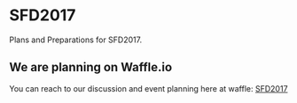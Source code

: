 # SFD2017
Plans and Preparations for SFD2017.
## We are planning on Waffle.io 
You can reach to our discussion and event planning here at waffle: [SFD2017](https://waffle.io/Kathmandu-University-Computer-Club/SFD2017)
